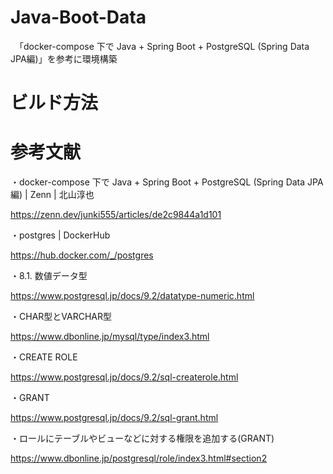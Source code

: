 # Java-Boot-Data
　「docker-compose 下で Java + Spring Boot + PostgreSQL (Spring Data JPA編)」を参考に環境構築

# ビルド方法


# 参考文献
・docker-compose 下で Java + Spring Boot + PostgreSQL (Spring Data JPA編) | Zenn | 北山淳也

https://zenn.dev/junki555/articles/de2c9844a1d101

・postgres | DockerHub

https://hub.docker.com/_/postgres

・8.1. 数値データ型

https://www.postgresql.jp/docs/9.2/datatype-numeric.html

・CHAR型とVARCHAR型

https://www.dbonline.jp/mysql/type/index3.html

・CREATE ROLE

https://www.postgresql.jp/docs/9.2/sql-createrole.html

・GRANT

https://www.postgresql.jp/docs/9.2/sql-grant.html

・ロールにテーブルやビューなどに対する権限を追加する(GRANT)

https://www.dbonline.jp/postgresql/role/index3.html#section2
